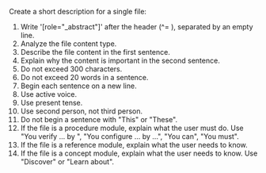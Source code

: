 Create a short description for a single file:

1. Write '[role="_abstract"]' after the header (^= ), separated by an empty line.
1. Analyze the file content type.
1. Describe the file content in the first sentence.
1. Explain why the content is important in the second sentence.
1. Do not exceed 300 characters.
1. Do not exceed 20 words in a sentence.
1. Begin each sentence on a new line. 
1. Use active voice.
1. Use present tense.
1. Use second person, not third person.
1. Do not begin a sentence with "This" or "These".
1. If the file is a procedure module, explain what the user must do. Use "You verify ... by ", "You configure ... by ...", "You can", "You must".
1. If the file is a reference module, explain what the user needs to know.
1. If the file is a concept module, explain what the user needs to know. Use "Discover" or "Learn about".
